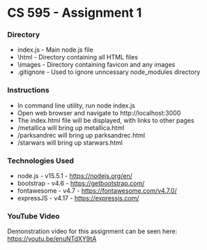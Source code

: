 # CS 595 - Assignment 1 

### Directory 

* index.js - Main node.js file
* \html - Directory containing all HTML files
* \images - Directory containing favicon and any images
* .gitignore - Used to ignore unncessary node_modules directory

### Instructions

* In command line utility, run node index.js
* Open web browser and navigate to http://localhost:3000
* The index.html file will be displayed, with links to other pages
* /metallica will bring up metallica.html
* /parksandrec will bring up parksandrec.html
* /starwars will bring up starwars.html

### Technologies Used

* node.js - v15.5.1 - https://nodejs.org/en/
* bootstrap - v4.6 - https://getbootstrap.com/
* fontawesome - v4.7 - https://fontawesome.com/v4.7.0/
* expressJS - v4.17 - https://expressjs.com/

### YouTube Video

Demonstration video for this assignment can be seen here: https://youtu.be/enuNTdXY9tA